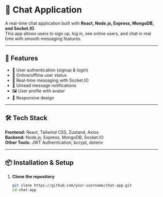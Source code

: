 # 💬 Chat Application

A real-time chat application built with **React, Node.js, Express, MongoDB, and Socket.IO**.  
This app allows users to sign up, log in, see online users, and chat in real time with smooth messaging features.

---

## 🚀 Features
- 🔐 User authentication (signup & login)  
- 👤 Online/offline user status  
- 💬 Real-time messaging with Socket.IO  
- 📨 Unread message notifications  
- 🖼️ User profile with avatar  
- 📱 Responsive design  

---

## 🛠️ Tech Stack
**Frontend:** React, Tailwind CSS, Zustand, Axios  
**Backend:** Node.js, Express, MongoDB, Socket.IO  
**Other Tools:** JWT Authentication, bcrypt, dotenv  

---

## 📦 Installation & Setup

1. **Clone the repository**
   ```bash
   git clone https://github.com/your-username/chat-app.git
   cd chat-app
